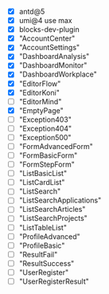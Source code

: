 - [x] antd@5
- [x] umi@4 use max
- [x] blocks-dev-plugin
- [x] "AccountCenter"
- [x] "AccountSettings"
- [x] "DashboardAnalysis"
- [x] "DashboardMonitor"
- [x] "DashboardWorkplace"
- [x] "EditorFlow"
- [x] "EditorKoni"
- [ ] "EditorMind"
- [x] "EmptyPage"
- [ ] "Exception403"
- [ ] "Exception404"
- [ ] "Exception500"
- [ ] "FormAdvancedForm"
- [ ] "FormBasicForm"
- [ ] "FormStepForm"
- [ ] "ListBasicList"
- [ ] "ListCardList"
- [ ] "ListSearch"
- [ ] "ListSearchApplications"
- [ ] "ListSearchArticles"
- [ ] "ListSearchProjects"
- [ ] "ListTableList"
- [ ] "ProfileAdvanced"
- [ ] "ProfileBasic"
- [ ] "ResultFail"
- [ ] "ResultSuccess"
- [ ] "UserRegister"
- [ ] "UserRegisterResult"
